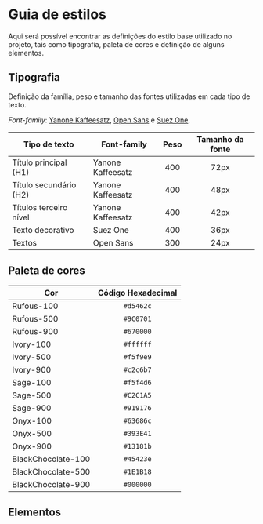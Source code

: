 # Guia de estilos

Aqui será possível encontrar as definições do estilo base utilizado no projeto, tais como tipografia, paleta de cores e definição de alguns elementos.

## Tipografia

Definição da família, peso e tamanho das fontes utilizadas em cada tipo de texto.

*Font-family*: [Yanone Kaffeesatz](https://fonts.google.com/specimen/Yanone+Kaffeesatz?query=Yanone+), [Open Sans](https://fonts.google.com/specimen/Open+Sans?query=Open) e [Suez One](https://fonts.google.com/specimen/Suez+One?query=Suez).

Tipo de texto          | Font-family       | Peso  | Tamanho da fonte
-----------------------|-------------------|:-----:|:---------:
Título principal (H1)  | Yanone Kaffeesatz | 400   | 72px
Título secundário (H2) | Yanone Kaffeesatz | 400   | 48px
Títulos terceiro nível | Yanone Kaffeesatz | 400   | 42px
Texto decorativo       | Suez One          | 400   | 36px
Textos                 | Open Sans         | 300   | 24px

## Paleta de cores

Cor                 | Código Hexadecimal
--------------------|:------------------:
Rufous-100          | `#d5462c`
Rufous-500          | `#9C0701`
Rufous-900          | `#670000`
Ivory-100           | `#ffffff`
Ivory-500           | `#f5f9e9` 
Ivory-900           | `#c2c6b7`
Sage-100            | `#f5f4d6`
Sage-500            | `#C2C1A5`
Sage-900            | `#919176`
Onyx-100            | `#63686c`
Onyx-500            | `#393E41`
Onyx-900            | `#13181b`
BlackChocolate-100  | `#45423e`
BlackChocolate-500  | `#1E1B18`
BlackChocolate-900  | `#000000`

## Elementos